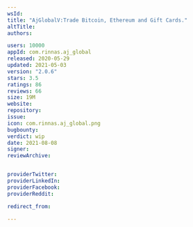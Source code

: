 ```yaml
---
wsId: 
title: "AjGlobalV:Trade Bitcoin, Ethereum and Gift Cards."
altTitle: 
authors:

users: 10000
appId: com.rinnas.aj_global
released: 2020-05-29
updated: 2021-05-03
version: "2.0.6"
stars: 3.5
ratings: 86
reviews: 66
size: 19M
website: 
repository: 
issue: 
icon: com.rinnas.aj_global.png
bugbounty: 
verdict: wip
date: 2021-08-08
signer: 
reviewArchive:


providerTwitter: 
providerLinkedIn: 
providerFacebook: 
providerReddit: 

redirect_from:

---
```



